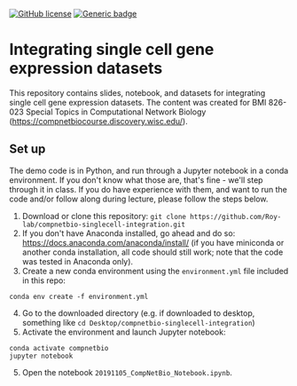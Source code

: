 [![GitHub license](https://img.shields.io/github/license/Naereen/StrapDown.js.svg)](https://github.com/Naereen/StrapDown.js/blob/master/LICENSE) [![Generic badge](https://img.shields.io/badge/python-3.7-blue.svg)](https://shields.io/)

# Integrating single cell gene expression datasets
This repository contains slides, notebook, and datasets for integrating single cell gene expression datasets. The content was created for BMI 826-023 Special Topics in Computational Network Biology (https://compnetbiocourse.discovery.wisc.edu/).

## Set up

The demo code is in Python, and run through a Jupyter notebook in a conda environment. If you don't know what those are, that's fine - we'll step through it in class. If you do have experience with them, and want to run the code and/or follow along during lecture, please follow the steps below.
1. Download or clone this repository: `git clone https://github.com/Roy-lab/compnetbio-singlecell-integration.git`
2. If you don't have Anaconda installed, go ahead and do so: https://docs.anaconda.com/anaconda/install/ (if you have miniconda or another conda installation, all code should still work; note that the code was tested in Anaconda only).
3. Create a new conda environment using the `environment.yml` file included in this repo: 
```
conda env create -f environment.yml
```
4. Go to the downloaded directory (e.g. if downloaded to desktop, something like `cd Desktop/compnetbio-singlecell-integration`)
4. Activate the environment and launch Jupyter notebook:
```
conda activate compnetbio
jupyter notebook
```
5. Open the notebook `20191105_CompNetBio_Notebook.ipynb`.
